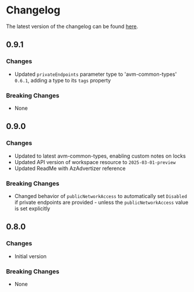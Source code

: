 # Changelog

The latest version of the changelog can be found [here](https://github.com/Azure/bicep-registry-modules/blob/main/avm/res/desktop-virtualization/workspace/CHANGELOG.md).

## 0.9.1

### Changes

- Updated `privateEndpoints` parameter type to 'avm-common-types' `0.6.1`, adding a type to its `tags` property

### Breaking Changes

- None

## 0.9.0

### Changes

- Updated to latest avm-common-types, enabling custom notes on locks
- Updated API version of workspace resource to `2025-03-01-preview`
- Updated ReadMe with AzAdvertizer reference

### Breaking Changes

- Changed behavior of `publicNetworkAccess` to automatically set `Disabled` if private endpoints are provided - unless the `publicNetworkAccess` value is set explicitly

## 0.8.0

### Changes

- Initial version

### Breaking Changes

- None
